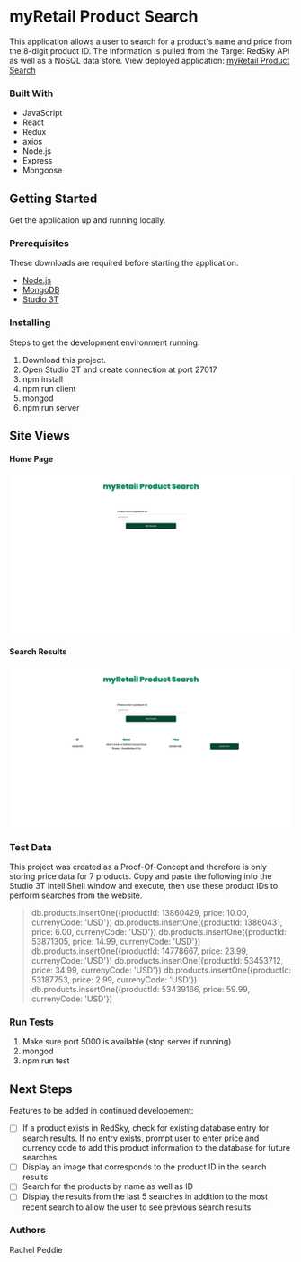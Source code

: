 # myRetail Product Search
This application allows a user to search for a product's name and price from the 8-digit product ID.  The information is pulled from the Target RedSky API as well as a NoSQL data store.  View deployed application: [myRetail Product Search](https://myretail-product-search.herokuapp.com/)

### Built With
+ JavaScript
+ React
+ Redux
+ axios
+ Node.js
+ Express
+ Mongoose

## Getting Started
Get the application up and running locally.

### Prerequisites
These downloads are required before starting the application.

+ [ Node.js ](https://nodejs.org/en/)
+ [ MongoDB ](https://docs.mongodb.com/)
+ [ Studio 3T ](https://studio3t.com/download/)

### Installing
Steps to get the development environment running.

1. Download this project.
2. Open Studio 3T and create connection at port 27017
3. npm install
4. npm run client
5. mongod
6. npm run server

## Site Views
#### Home Page
![myRetail Product Search Home Page](./img/myRetail-home-page.png "Home Page")
#### Search Results
![myRetail Product Search Results](./img/myRetail-search-results.png "Search Results")

### Test Data
This project was created as a Proof-Of-Concept and therefore is only storing price data for 7 products.  Copy and paste the following into the Studio 3T IntelliShell window and execute, then use these product IDs to perform searches from the website.
> db.products.insertOne({productId: 13860429, price: 10.00, currenyCode: 'USD'})
> db.products.insertOne({productId: 13860431, price: 6.00, currenyCode: 'USD'})
> db.products.insertOne({productId: 53871305, price: 14.99, currenyCode: 'USD'})
> db.products.insertOne({productId: 14778667, price: 23.99, currenyCode: 'USD'})
> db.products.insertOne({productId: 53453712, price: 34.99, currenyCode: 'USD'})
> db.products.insertOne({productId: 53187753, price: 2.99, currenyCode: 'USD'})
> db.products.insertOne({productId: 53439166, price: 59.99, currenyCode: 'USD'})

### Run Tests
1. Make sure port 5000 is available (stop server if running)
2. mongod
3. npm run test


## Next Steps
Features to be added in continued developement:
+ [ ] If a product exists in RedSky, check for existing database entry for search results. If no entry exists, prompt user to enter price and currency code to add this product information to the database for future searches
+ [ ] Display an image that corresponds to the product ID in the search results
+ [ ] Search for the products by name as well as ID
+ [ ] Display the results from the last 5 searches in addition to the most recent search to allow the user to see previous search results

### Authors
Rachel Peddie